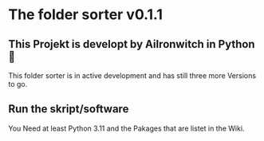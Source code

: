 # The folder sorter v0.1.1
## This Projekt is developt by AiIronwitch in Python 🐍
This folder sorter is in active development and has still three more Versions to go.
## Run the skript/software
You Need at least Python 3.11 and the Pakages that are listet in the Wiki.